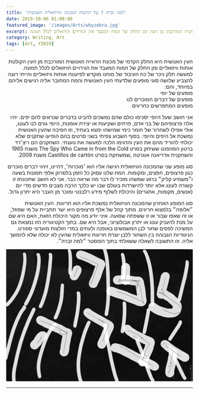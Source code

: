 ```yaml
---
title: 'למה זברה ? על רגישות המכונה הוויזואלית האנושית'
date: 2019-10-06 01:00:00
featured_image: '/images/Arts/whyzebra.jpg'
excerpt: העין האנושית היא החלק הקדמי של מכונת הראייה האנושית המורכבת מן העין ומן החלק של המוח המעבד את הגירויים הויזואלים לכלל תמונה. 
category: Writing, Art
tags: [Art, Y2019]
---
```




<p dir="rtl"> 
העין האנושית היא החלק הקדמי של מכונת הראייה האנושית המורכבת מן העין הקולטת אותות וויזואליים ומן החלק של המוח המעבד את הגירויים הויזואלים לכלל תמונה. למעשה חלק ניכר של כח העיבוד של מוחנו מוקדש לפיענוח אותות וויזואליים והייתי רוצה להצביע שלושה סוגי מופעים שלדעתי העין האנושית והמח המחובר אליה רגישים אליהם במיוחד, והם:
<br>
מופעים של יופי
<br>
מופעים של דברים המוכרים לנו
<br>
מופעים המתפרשים כחריגים
</p>
<p dir="rtl">
אני חושב שעל היופי יסכימו כולם שהם נמשכים להביט בדברים שנראים להם יפים. יהיו אלה פרצופיהם של בני אדם, פרחים ושקיעות או יצירת אומנות, היופי גורם לנו לעונג, אולי אפילו לשחרור של חומר כימי שמישהו ימצא בעתיד, וזו הסיבה שהעין האנושית נמשכת אל היפים והיופי. בסוף השבוע צפיתי בשני סרטים בהם הופיעו שחקנים שלא יכולתי להוריד מהם את העין והדגימו הלכה למעשה את טענתי. השחקנים הם ריצ׳רד ברטון המהפנט ששיחק בסרט The Spy Who Came in from the Cold משנת 1965 והשחקנית אדריאנה אוגרטה ,שמשחקת בסרט Castillos de cartón משנת 2009.
</p>
<p dir="rtl">
סוג מופע שני שהמכונה הוויזואלית רגישה אליו הוא ׳מוכרות׳, דהיינו, זיהוי דברים מוכרים כגון פרצופים, חפצים, ומקומות. המח שלנו עסוק כל הזמן בלסרוק אלפי תמונות בשעה ו״משמיע קליק״ ברגע שמשהו מזכיר לו דבר מה שראה כבר. אני לא חושב שתכונתו זו קשורה לעונג אלא יותר להישרדות בעולם שבו יש כלכך הרבה מצבים חדשים מדי יום (אנשים, מקומות, אתגרים) והיכולת לשלוף מידע רלבנטי ומוכר מן העבר היא יתרון גדול. 
</p>
<p dir="rtl">
סוג המופע האחרון שהמכונה הוויזואלית נמשכת אליו הוא חריגות. העין האנושית ״אלופה״ בלמצוא חריגים. מתוך קהל של אלף פרצופים היא ישר תתביית על מי שפוזל, או זה שאפו שבור או זו ששפתה שסועה. איני יודע מה מקור היכולת הזאת, האם היא שם על מנת להעניק עונג או יתרון אבולוציוני, אבל היא שם. בתוך הקטיגוריה הזו נמצאת גם המשיכה לפסים שחור לבן המשמשים באופנה ולעתים במדי חולצות מועדוני ספורט. הניגודיות הגבוהה בין השחור ללבן יוצרת חריגות וויזואלית שהעין לא יכולה שלא להמשך אליה. וזו התשובה לשאלה ששאלתי בתוך הפוסטר ״למה זברה״. 
</p>

<div class="gallery" data-columns="1">
	<img src="/images/Arts/whyzebra.jpg">
</div>

---






